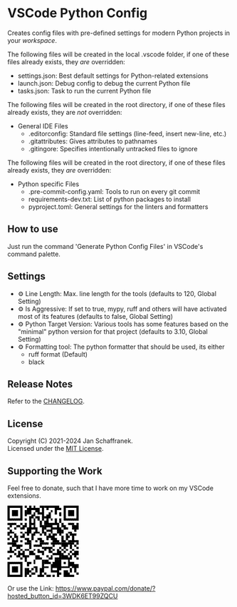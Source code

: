 # VSCode Python Config

Creates config files with pre-defined settings for modern Python projects in your *workspace*.  

The following files will be created in the local .vscode folder, if one of these files already exists, they *are* overridden:

- settings.json: Best default settings for Python-related extensions
- launch.json: Debug config to debug the current Python file
- tasks.json: Task to run the current Python file

The following files will be created in the root directory, if one of these files already exists, they are  *not* overridden:

- General IDE Files
  - .editorconfig: Standard file settings (line-feed, insert new-line, etc.)
  - .gitattributes: Gives attributes to pathnames
  - .gitingore: Specifies intentionally untracked files to ignore

The following files will be created in the root directory, if one of these files already exists, they *are* overridden:

- Python specific Files
  - .pre-commit-config.yaml: Tools to run on every git commit
  - requirements-dev.txt: List of python packages to install
  - pyproject.toml: General settings for the linters and formatters

## How to use

Just run the command 'Generate Python Config Files' in VSCode's command palette.

## Settings

- ⚙️ Line Length: Max. line length for the tools (defaults to 120, Global Setting)
- ⚙️ Is Aggressive: If set to true, mypy, ruff and others will have activated most of its features (defaults to false, Global Setting)
- ⚙️ Python Target Version: Various tools has some features based on the "minimal" python version for that project (defaults to 3.10, Global Setting)
- ⚙️ Formatting tool: The python formatter that should be used, its either
  - ruff format (Default)
  - black

## Release Notes

Refer to the [CHANGELOG](CHANGELOG.md).

## License

Copyright (C) 2021-2024 Jan Schaffranek.  
Licensed under the [MIT License](LICENSE).

## Supporting the Work

Feel free to donate, such that I have more time to work on my VSCode extension*s*.

![PayPal QR Code](./media/QR-Code.png)

Or use the Link: <https://www.paypal.com/donate/?hosted_button_id=3WDK6ET99ZQCU>
